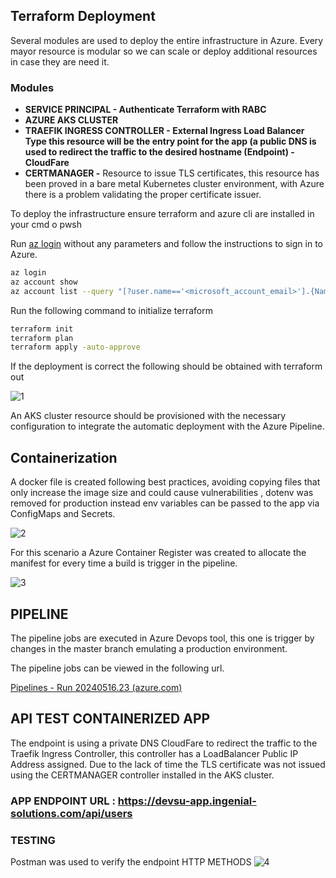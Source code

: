 ## Terraform Deployment

Several modules are used to deploy the entire infrastructure in Azure. Every mayor resource is modular so we can scale or deploy additional resources in case they are need it. 

### Modules

- **SERVICE PRINCIPAL - Authenticate Terraform with RABC**
- **AZURE AKS CLUSTER**
- **TRAEFIK INGRESS CONTROLLER - External Ingress Load Balancer Type this resource will be the entry point for the app (a public DNS is used to redirect the traffic to the desired hostname (Endpoint) - CloudFare**
- **CERTMANAGER -** Resource to issue TLS certificates, this resource has been proved in a bare metal Kubernetes cluster environment, with Azure there is a problem validating the proper certificate issuer.

To deploy the infrastructure ensure terraform and azure cli are installed in your cmd o pwsh

Run [az login](https://learn.microsoft.com/en-us/cli/azure/account#az-login) without any parameters and follow the instructions to sign in to Azure.

```bash
az login
az account show
az account list --query "[?user.name=='<microsoft_account_email>'].{Name:name, ID:id, Default:isDefault}" --output Table
```

Run the following command to initialize terraform

```bash
terraform init
terraform plan
terraform apply -auto-approve
```

If the deployment is correct the following should be obtained with terraform out


![1](https://github.com/JonhPe92/devsu-practical-assesment/assets/106490610/b881d31f-9400-4881-b31b-228534e387ef)


An AKS cluster resource should be provisioned with the necessary configuration to integrate the automatic deployment with the Azure Pipeline.

## Containerization

A docker file is created following best practices, avoiding copying files  that only increase the image size and could cause vulnerabilities , dotenv was removed for production instead env variables  can be passed to the app via ConfigMaps and Secrets. 

 
![2](https://github.com/JonhPe92/devsu-practical-assesment/assets/106490610/c5fdecf4-21e5-401b-b413-a7757cab1cb1)


For this scenario a Azure Container Register was created to allocate the manifest for every time a build is trigger in the pipeline. 

![3](https://github.com/JonhPe92/devsu-practical-assesment/assets/106490610/9262f113-9b53-45e5-8831-b3b12d16799f)


## PIPELINE

The pipeline jobs are executed in Azure Devops tool, this one is trigger by changes in the master branch emulating a production environment.

The pipeline jobs can be viewed in the following url.

[Pipelines - Run 20240516.23 (azure.com)](https://dev.azure.com/jperalta0176/Devsu-Jperalta/_build/results?buildId=23&view=results)

## API TEST CONTAINERIZED APP

The endpoint is using a private DNS CloudFare to redirect the traffic to the Traefik Ingress Controller, this controller has a LoadBalancer Public IP Address assigned. Due to the lack of time the  TLS certificate was not issued using the CERTMANAGER controller installed in the AKS cluster.

### APP ENDPOINT URL : https://devsu-app.ingenial-solutions.com/api/users

### TESTING

Postman was used to verify the endpoint HTTP METHODS
![4](https://github.com/JonhPe92/devsu-practical-assesment/assets/106490610/ea100ada-908b-4568-af61-eaf16dab68fe)
